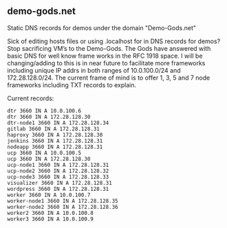 ## demo-gods.net
Static DNS records for demos under the domain "Demo-Gods.net"


Sick of editing hosts files or using .localhost for in DNS records for demos?  Stop sacrificing VM’s to the Demo-Gods.   The Gods have answered with basic DNS for well know frame works in the RFC 1918 space.  I will be changing/adding to this is in near future to facilitate more frameworks including unique IP addrs in both ranges of 10.0.100.0/24 and 172.28.128.0/24.  The current frame of mind is to offer 1, 3, 5 and 7 node frameworks including TXT records to explain. 

Current records:  

	dtr 3660 IN A 10.0.100.6
	dtr 3660 IN A 172.28.128.30
	dtr-node1 3660 IN A 172.28.128.34
	gitlab 3660 IN A 172.28.128.31
	haproxy 3660 IN A 172.28.128.30
	jenkins 3660 IN A 172.28.128.31
	nodeapp 3660 IN A 172.28.128.31
	ucp 3660 IN A 10.0.100.5
	ucp 3660 IN A 172.28.128.30
	ucp-node1 3660 IN A 172.28.128.31
	ucp-node2 3660 IN A 172.28.128.32
	ucp-node3 3660 IN A 172.28.128.33
	visualizer 3660 IN A 172.28.128.31
	wordpress 3660 IN A 172.28.128.31
	worker 3660 IN A 10.0.100.7
	worker-node1 3660 IN A 172.28.128.35
	worker-node2 3660 IN A 172.28.128.36
	worker2 3660 IN A 10.0.100.8
	worker3 3660 IN A 10.0.100.9
